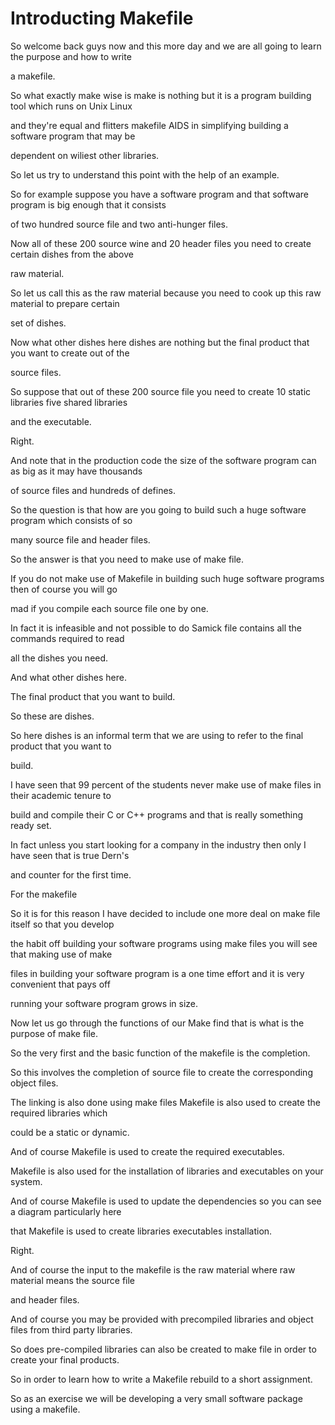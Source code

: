 # Introducting Makefile


So welcome back guys now and this more day and we are all going to learn the purpose and how to write

a makefile.

So what exactly make wise is make is nothing but it is a program building tool which runs on Unix Linux

and they're equal and flitters makefile AIDS in simplifying building a software program that may be

dependent on wiliest other libraries.

So let us try to understand this point with the help of an example.

So for example suppose you have a software program and that software program is big enough that it consists

of two hundred source file and two anti-hunger files.

Now all of these 200 source wine and 20 header files you need to create certain dishes from the above

raw material.

So let us call this as the raw material because you need to cook up this raw material to prepare certain

set of dishes.

Now what other dishes here dishes are nothing but the final product that you want to create out of the

source files.

So suppose that out of these 200 source file you need to create 10 static libraries five shared libraries

and the executable.

Right.

And note that in the production code the size of the software program can as big as it may have thousands

of source files and hundreds of defines.

So the question is that how are you going to build such a huge software program which consists of so

many source file and header files.

So the answer is that you need to make use of make file.

If you do not make use of Makefile in building such huge software programs then of course you will go

mad if you compile each source file one by one.

In fact it is infeasible and not possible to do Samick file contains all the commands required to read

all the dishes you need.

And what other dishes here.

The final product that you want to build.

So these are dishes.

So here dishes is an informal term that we are using to refer to the final product that you want to

build.

I have seen that 99 percent of the students never make use of make files in their academic tenure to

build and compile their C or C++ programs and that is really something ready set.

In fact unless you start looking for a company in the industry then only I have seen that is true Dern's

and counter for the first time.

For the makefile

So it is for this reason I have decided to include one more deal on make file itself so that you develop

the habit off building your software programs using make files you will see that making use of make

files in building your software program is a one time effort and it is very convenient that pays off

running your software program grows in size.

Now let us go through the functions of our Make find that is what is the purpose of make file.

So the very first and the basic function of the makefile is the completion.

So this involves the completion of source file to create the corresponding object files.

The linking is also done using make files Makefile is also used to create the required libraries which

could be a static or dynamic.

And of course Makefile is used to create the required executables.

Makefile is also used for the installation of libraries and executables on your system.

And of course Makefile is used to update the dependencies so you can see a diagram particularly here

that Makefile is used to create libraries executables installation.

Right.

And of course the input to the makefile is the raw material where raw material means the source file

and header files.

And of course you may be provided with precompiled libraries and object files from third party libraries.

So does pre-compiled libraries can also be created to make file in order to create your final products.

So in order to learn how to write a Makefile rebuild to a short assignment.

So as an exercise we will be developing a very small software package using a makefile.
